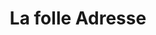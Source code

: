 ---
title: "La folle Adresse"
url: /boulogne-sur-mer/la-folle-adresse/
shop: décoration intérieure
---